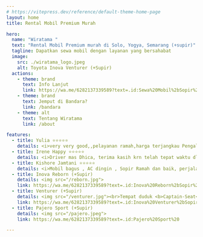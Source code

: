 ```yaml
---
# https://vitepress.dev/reference/default-theme-home-page
layout: home
title: Rental Mobil Premium Murah

hero:
  name: "Wiratama "
  text: "Rental Mobil Premium murah di Solo, Yogya, Semarang (+supir)"
  tagline: Dapatkan sewa mobil dengan layanan yang bersahabat
  image:
    src: ./wiratama_logo.jpeg
    alt: Toyota Inova Venturer (+Supir)
  actions:
    - theme: brand
      text: Info Lanjut
      link: https://wa.me/6282137339589?text=.id:Sewa%20Mobil%2bSopir%20
    - theme: brand
      text: Jemput di Bandara?
      link: /bandara
    - theme: alt
      text: Tentang Wiratama
      link: /about

features:
  - title: Yulia ⭐⭐⭐⭐⭐
    details: <i>very very good,,pelayanan ramah,harga terjangkau Pengalaman dengan driver mas dika yg murah senyum,good looking,sabar,sopan😊 terima kasih banyak mas dika sudah sangat membantu kita muter2 kota solo.sangat sangat recomended👍👍👍👍👍</i>
  - title: Irene Happy ⭐⭐⭐⭐⭐
    details: <i>Driver mas Dhica, terima kasih krn telah tepat waktu dlm penjemputan, ramah, tidak jaim dan mau membaur, mau kasih alternatif atau masukan2, dan arahan, sehingga kami bisa menyesuaikan kemampuan kami yg sdh tidak muda lagi 👍tetap semangat dlm pelayanan, hingga bertambah baik lagi.</i>
  - title: Kishore Jamtani ⭐⭐⭐⭐⭐
    details: <i>Mobil bagus , AC dingin , Sopir Ramah dan baik, perjalanan mulus, ontime, tidak ada Hamilton.Kalo ke Solo lagi pasti pake Rental.Mobil Wiratama</i>
  - title: Inova Reborn (+Supir)
    details: <img src="/reborn.jpg">
    link: https://wa.me/6282137339589?text=.id:Inova%20Reborn%2bSopir%20
  - title: Venturer (+Supir)
    details: <img src="/venturer.jpg"><br>Tempat duduk <b>Captain-Seat</b>
    link: https://wa.me/6282137339589?text=.id:Inova%20Venturer%2bSopir%20
  - title: Pajero Sport (+Supir)
    details: <img src="/pajero.jpeg">
    link: https://wa.me/6282137339589?text=.id:Pajero%20Sport%20

---
```

